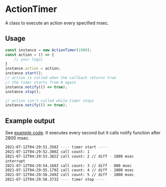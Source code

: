 # ActionTimer

A class to execute an action every specified msec.

## Usage

```ts
const instance = new ActionTimer(1000);
const action = () => {
    // your logic
}
instance.action = action;
instance.start();
// action is called when the callback returns true
// the timer starts from 0 again
instance.notify(() => true);
instance.stop();

// action isn't called while timer stops
instance.notify(() => true);
```

## Example output

See [example code](https://link). It executes every second but it calls notify function after 2800 msec.

```bash
2021-07-12T04:29:51.358Z ---- timer start ----
2021-07-12T04:29:52.380Z call count: 1
2021-07-12T04:29:53.382Z call count: 2 // diff - 1000 msec
interrupt
2021-07-12T04:29:54.168Z call count: 3 // diff - 800 msec
2021-07-12T04:29:55.179Z call count: 4 // diff - 1000 msec
2021-07-12T04:29:56.249Z call count: 5 // diff - 1000 msec
2021-07-12T04:29:56.373Z ---- timer stop ----
```

